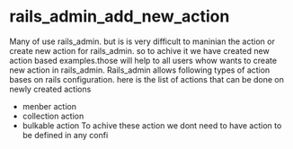 rails_admin_add_new_action
==========================

Many of use rails_admin. but is is very difficult to maninian the action or create new action for rails_admin. so to achive it we have created new action based examples.those will help to all users whow wants to create new action in rails_admin.
 Rails_admin allows following types of action bases on rails configuration. here is the list of actions that can be done on newly created actions
   - menber action
   -  collection action
   -  bulkable action
To achive these action we dont need to have action to be defined in any confi
